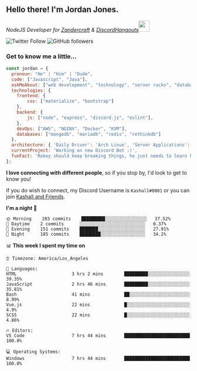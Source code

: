 <h2> Hello there! I'm Jordan Jones.</h2>
<p><em>NodeJS Developer for <a href="https://github.com/Zandercraft">Zandercraft</a> & <a href="https://github.com/DiscordHangouts">DiscordHangouts</a><img src="https://media.giphy.com/media/WUlplcMpOCEmTGBtBW/giphy.gif" width="30"></em></p>

![Twitter Follow](https://img.shields.io/twitter/follow/kashalls?label=Follow)
![GitHub followers](https://img.shields.io/github/followers/kashalls?label=Follow&style=social)

### Get to know me a little...

```javascript
const jordan = {
  pronoun: "He" | "Him" | "Dude",
  code: ["Javascript", "Java"],
  askMeAbout: ["web development", "technology", "server racks", "databases"],
  technologies: {
    frontend: {
        css: ["materialize", "bootstrap"]
    },
    backend: {
        js: ["node", "express", "discord.js", "eslint"],
    },
    devOps: ["AWS", "NGINX", "Docker", "KVM"],
    databases: ["mongodb", "mariadb", "redis", "rethinkdb"]
  },
  architecture: { 'Daily Driver': 'Arch Linux', 'Server Applications': 'Ubuntu Focal' },
  currentProject: 'Working on new Discord Bot :)',
  funFact: 'Rokey should keep breaking things, he just needs to learn how to fix them.'
};
```

<b>I love connecting with different people</b>, so if you stop by, I'd look to get to know you!

If you do wish to connect, my Discord Username is `Kashall#0001` or you can join <a href="https://discord.gg/Xv7WKN">Kashall and Friends</a>.

<!--START_SECTION:waka-->
**I'm a night 🦉** 

```text
🌞 Morning    203 commits    █████████░░░░░░░░░░░░░░░░   37.52% 
🌆 Daytime    2 commits      ░░░░░░░░░░░░░░░░░░░░░░░░░   0.37% 
🌃 Evening    151 commits    ███████░░░░░░░░░░░░░░░░░░   27.91% 
🌙 Night      185 commits    ████████░░░░░░░░░░░░░░░░░   34.2%

```


📊 **This week I spent my time on** 

```text
⌚︎ Timezone: America/Los_Angeles

💬 Languages: 
HTML                     3 hrs 2 mins        █████████░░░░░░░░░░░░░░░░   39.35% 
JavaScript               2 hrs 46 mins       █████████░░░░░░░░░░░░░░░░   35.81% 
Bash                     41 mins             ██░░░░░░░░░░░░░░░░░░░░░░░   8.99% 
Vue.js                   22 mins             █░░░░░░░░░░░░░░░░░░░░░░░░   4.9% 
SCSS                     22 mins             █░░░░░░░░░░░░░░░░░░░░░░░░   4.86%

🔥 Editors: 
VS Code                  7 hrs 44 mins       █████████████████████████   100.0%

💻 Operating Systems: 
Windows                  7 hrs 44 mins       █████████████████████████   100.0%

```


<!--END_SECTION:waka-->

